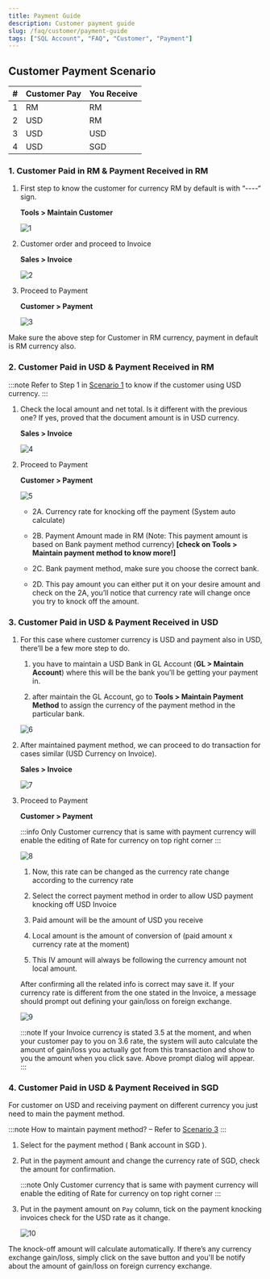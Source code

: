```yaml
---
title: Payment Guide
description: Customer payment guide
slug: /faq/customer/payment-guide
tags: ["SQL Account", "FAQ", "Customer", "Payment"]
---
```


## Customer Payment Scenario

|#|Customer Pay| You Receive|
|---|---|---|
|1|RM|RM|
|2|USD|RM|
|3|USD|USD|
|4|USD|SGD|

### 1. Customer Paid in RM & Payment Received in RM

1. First step to know the customer for currency RM by default is with “----“ sign.

    **Tools > Maintain Customer**

    ![1](../../../static/img/customer/payment-guide/1.png)

2. Customer order and proceed to Invoice

    **Sales > Invoice**

    ![2](../../../static/img/customer/payment-guide/2.png)

3. Proceed to Payment

    **Customer > Payment**

    ![3](../../../static/img/customer/payment-guide/3.png)

Make sure the above step for Customer in RM currency, payment in default is RM currency also.

### 2. Customer Paid in USD & Payment Received in RM

:::note
Refer to  Step 1 in [Scenario 1](#1-customer-paid-in-rm--payment-received-in-rm) to know if the customer using USD currency.
:::

1. Check the local amount and net total. Is it different with the previous one? If yes, proved that the document amount is in USD currency.

   **Sales > Invoice**

    ![4](../../../static/img/customer/payment-guide/4.png)

2. Proceed to Payment

    **Customer > Payment**

    ![5](../../../static/img/customer/payment-guide/5.png)

    - 2A. Currency rate for knocking off the payment (System auto calculate)

    - 2B. Payment Amount made in RM (Note: This payment amount is based on Bank payment method currency) **[check on Tools >     Maintain payment method to know more!]**

    - 2C. Bank payment method, make sure you choose the correct bank.

    - 2D. This pay amount you can either put it on your desire amount and check on the 2A, you’ll notice that currency rate will change once you try to knock off the amount.

### 3. Customer Paid in USD & Payment Received in USD

1. For this case where customer currency is USD and payment also in USD, there’ll be a few more step to do.

    1. you have to maintain a USD Bank in GL Account (**GL > Maintain Account**) where this will be the bank you’ll be getting your
    payment in.

    2. after maintain the GL Account, go to **Tools > Maintain Payment Method** to assign the currency of the
    payment method in the particular bank.

    ![6](../../../static/img/customer/payment-guide/6.png)

2. After maintained payment method, we can proceed to do transaction for cases similar (USD Currency on Invoice).

    **Sales > Invoice**

    ![7](../../../static/img/customer/payment-guide/7.png)

3. Proceed to Payment

    **Customer > Payment**

    :::info
    Only Customer currency that is same with payment currency will enable the editing of Rate for currency on top right corner
    :::

    ![8](../../../static/img/customer/payment-guide/8.png)

   1. Now, this rate can be changed as the currency rate change according to the currency rate

   2. Select the correct payment method in order to allow USD payment knocking off USD Invoice

   3. Paid amount will be the amount of USD you receive

   4. Local amount is the amount of conversion of (paid amount x currency rate at the moment)

   5. This IV amount will always be following the currency amount not local amount.

    After confirming all the related info is correct may save it. If your currency rate is different from the one stated in the Invoice, a message should prompt out defining your gain/loss on foreign exchange.

    ![9](../../../static/img/customer/payment-guide/9.png)

    :::note
    If your Invoice currency is stated 3.5 at the moment, and when your customer pay to you on 3.6 rate, the system will auto calculate the amount of gain/loss you actually got from this transaction and show to you the amount when you click save. Above prompt dialog will appear.
    :::

### 4. Customer Paid in USD & Payment Received in SGD

For customer on USD and receiving payment on different currency you just need to main the payment method.

:::note
How to maintain payment method? – Refer to [Scenario 3](#3-customer-paid-in-usd--payment-received-in-usd)
:::

1. Select for the payment method ( Bank account in SGD ).

2. Put in the payment amount and change the currency rate of SGD, check the amount for confirmation.

    :::note
    Only Customer currency that is same with payment currency will enable the editing of Rate for currency on top right corner
    :::

3. Put in the payment amount on `Pay` column, tick on the payment knocking invoices check for the USD rate as it change.

    ![10](../../../static/img/customer/payment-guide/10.png)

The knock-off amount will calculate automatically. If there’s any currency exchange gain/loss, simply click on the save button and you'll be notify about the amount of gain/loss on foreign currency exchange.
